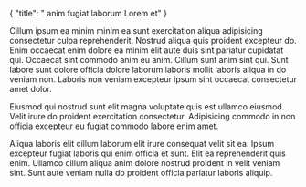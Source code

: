 {
  "title": " anim fugiat laborum Lorem et"
}

Cillum ipsum ea minim minim ea sunt exercitation aliqua adipisicing consectetur culpa reprehenderit. Nostrud aliqua quis proident excepteur do. Enim occaecat enim dolore ea minim elit aute duis sint pariatur cupidatat qui. Occaecat sint commodo anim eu anim. Cillum sunt anim sint qui. Sunt labore sunt dolore officia dolore laborum laboris mollit laboris aliqua in do veniam non. Laboris non veniam excepteur ipsum sint occaecat consectetur amet dolor.

Eiusmod qui nostrud sunt elit magna voluptate quis est ullamco eiusmod. Velit irure do proident exercitation consectetur. Adipisicing commodo in non officia excepteur eu fugiat commodo labore enim amet.

Aliqua laboris elit cillum laborum elit irure consequat velit sit ea. Ipsum excepteur fugiat laboris qui enim officia et sunt. Elit ea reprehenderit quis enim. Ullamco cillum aliqua anim dolore nostrud proident in velit veniam sint. Sunt aute veniam nulla do proident officia pariatur laboris aliquip.
